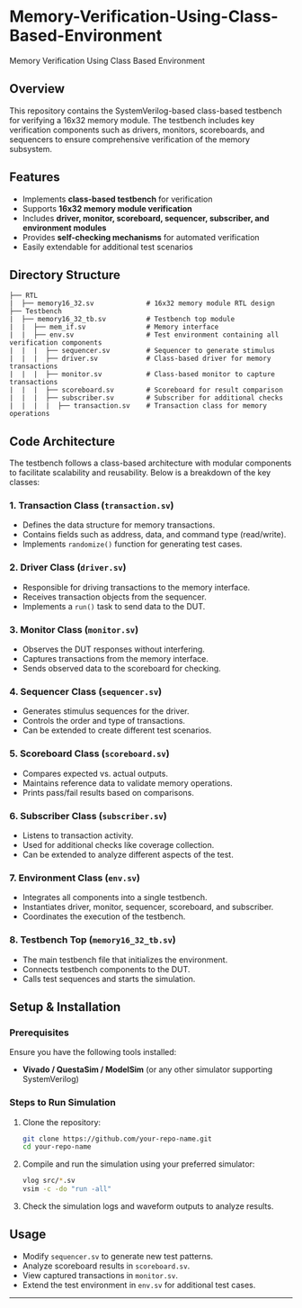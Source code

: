 # Memory-Verification-Using-Class-Based-Environment
Memory Verification Using Class Based Environment

## Overview
This repository contains the SystemVerilog-based class-based testbench for verifying a 16x32 memory module. The testbench includes key verification components such as drivers, monitors, scoreboards, and sequencers to ensure comprehensive verification of the memory subsystem.

## Features
- Implements **class-based testbench** for verification
- Supports **16x32 memory module verification**
- Includes **driver, monitor, scoreboard, sequencer, subscriber, and environment modules**
- Provides **self-checking mechanisms** for automated verification
- Easily extendable for additional test scenarios

## Directory Structure
```
├── RTL
|  ├── memory16_32.sv             # 16x32 memory module RTL design
├── Testbench
|  ├── memory16_32_tb.sv          # Testbench top module
|  |  ├── mem_if.sv               # Memory interface
|  |  ├── env.sv                  # Test environment containing all verification components
|  |  |  ├── sequencer.sv         # Sequencer to generate stimulus
|  |  |  ├── driver.sv            # Class-based driver for memory transactions
|  |  |  ├── monitor.sv           # Class-based monitor to capture transactions
|  |  |  ├── scoreboard.sv        # Scoreboard for result comparison
|  |  |  ├── subscriber.sv        # Subscriber for additional checks
|  |  |  |  ├── transaction.sv    # Transaction class for memory operations

```

## Code Architecture
The testbench follows a class-based architecture with modular components to facilitate scalability and reusability. Below is a breakdown of the key classes:

### 1. **Transaction Class (`transaction.sv`)**
- Defines the data structure for memory transactions.
- Contains fields such as address, data, and command type (read/write).
- Implements `randomize()` function for generating test cases.

### 2. **Driver Class (`driver.sv`)**
- Responsible for driving transactions to the memory interface.
- Receives transaction objects from the sequencer.
- Implements a `run()` task to send data to the DUT.

### 3. **Monitor Class (`monitor.sv`)**
- Observes the DUT responses without interfering.
- Captures transactions from the memory interface.
- Sends observed data to the scoreboard for checking.

### 4. **Sequencer Class (`sequencer.sv`)**
- Generates stimulus sequences for the driver.
- Controls the order and type of transactions.
- Can be extended to create different test scenarios.

### 5. **Scoreboard Class (`scoreboard.sv`)**
- Compares expected vs. actual outputs.
- Maintains reference data to validate memory operations.
- Prints pass/fail results based on comparisons.

### 6. **Subscriber Class (`subscriber.sv`)**
- Listens to transaction activity.
- Used for additional checks like coverage collection.
- Can be extended to analyze different aspects of the test.

### 7. **Environment Class (`env.sv`)**
- Integrates all components into a single testbench.
- Instantiates driver, monitor, sequencer, scoreboard, and subscriber.
- Coordinates the execution of the testbench.

### 8. **Testbench Top (`memory16_32_tb.sv`)**
- The main testbench file that initializes the environment.
- Connects testbench components to the DUT.
- Calls test sequences and starts the simulation.

## Setup & Installation
### Prerequisites
Ensure you have the following tools installed:
- **Vivado / QuestaSim / ModelSim** (or any other simulator supporting SystemVerilog)

### Steps to Run Simulation
1. Clone the repository:
   ```sh
   git clone https://github.com/your-repo-name.git
   cd your-repo-name
   ```
2. Compile and run the simulation using your preferred simulator:
   ```sh
   vlog src/*.sv
   vsim -c -do "run -all"
   ```
3. Check the simulation logs and waveform outputs to analyze results.

## Usage
- Modify `sequencer.sv` to generate new test patterns.
- Analyze scoreboard results in `scoreboard.sv`.
- View captured transactions in `monitor.sv`.
- Extend the test environment in `env.sv` for additional test cases.

---


